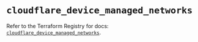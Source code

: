 # `cloudflare_device_managed_networks`

Refer to the Terraform Registry for docs: [`cloudflare_device_managed_networks`](https://registry.terraform.io/providers/cloudflare/cloudflare/4.49.0/docs/resources/device_managed_networks).
